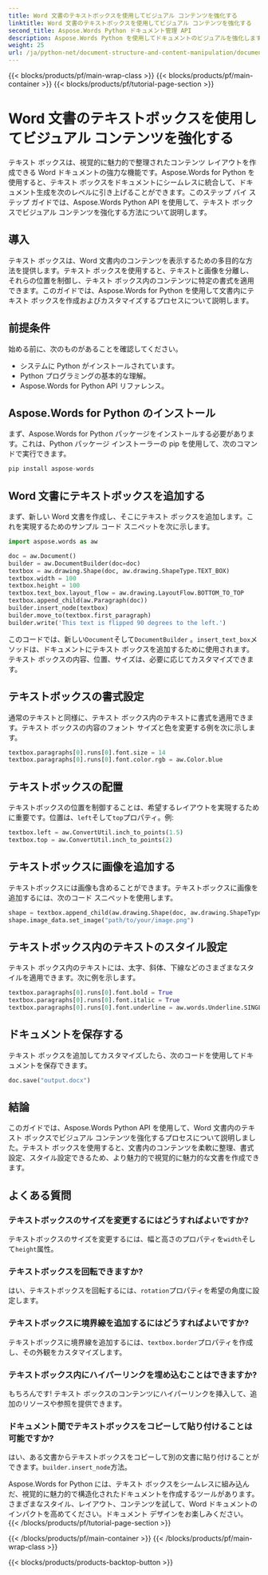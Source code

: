 ```yaml
---
title: Word 文書のテキストボックスを使用してビジュアル コンテンツを強化する
linktitle: Word 文書のテキストボックスを使用してビジュアル コンテンツを強化する
second_title: Aspose.Words Python ドキュメント管理 API
description: Aspose.Words Python を使用してドキュメントのビジュアルを強化します。Word ドキュメントでテキスト ボックスを作成し、カスタマイズする方法をステップ バイ ステップで学習します。魅力的なドキュメントのコンテンツ レイアウト、書式設定、スタイルを強化します。
weight: 25
url: /ja/python-net/document-structure-and-content-manipulation/document-textboxes/
---
```


{{< blocks/products/pf/main-wrap-class >}}
{{< blocks/products/pf/main-container >}}
{{< blocks/products/pf/tutorial-page-section >}}

# Word 文書のテキストボックスを使用してビジュアル コンテンツを強化する


テキスト ボックスは、視覚的に魅力的で整理されたコンテンツ レイアウトを作成できる Word ドキュメントの強力な機能です。Aspose.Words for Python を使用すると、テキスト ボックスをドキュメントにシームレスに統合して、ドキュメント生成を次のレベルに引き上げることができます。このステップ バイ ステップ ガイドでは、Aspose.Words Python API を使用して、テキスト ボックスでビジュアル コンテンツを強化する方法について説明します。

## 導入

テキスト ボックスは、Word 文書内のコンテンツを表示するための多目的な方法を提供します。テキスト ボックスを使用すると、テキストと画像を分離し、それらの位置を制御し、テキスト ボックス内のコンテンツに特定の書式を適用できます。このガイドでは、Aspose.Words for Python を使用して文書内にテキスト ボックスを作成およびカスタマイズするプロセスについて説明します。

## 前提条件

始める前に、次のものがあることを確認してください。

- システムに Python がインストールされています。
- Python プログラミングの基本的な理解。
- Aspose.Words for Python API リファレンス。

## Aspose.Words for Python のインストール

まず、Aspose.Words for Python パッケージをインストールする必要があります。これは、Python パッケージ インストーラーの pip を使用して、次のコマンドで実行できます。

```python
pip install aspose-words
```

## Word 文書にテキストボックスを追加する

まず、新しい Word 文書を作成し、そこにテキスト ボックスを追加します。これを実現するためのサンプル コード スニペットを次に示します。

```python
import aspose.words as aw

doc = aw.Document()
builder = aw.DocumentBuilder(doc=doc)
textbox = aw.drawing.Shape(doc, aw.drawing.ShapeType.TEXT_BOX)
textbox.width = 100
textbox.height = 100
textbox.text_box.layout_flow = aw.drawing.LayoutFlow.BOTTOM_TO_TOP
textbox.append_child(aw.Paragraph(doc))
builder.insert_node(textbox)
builder.move_to(textbox.first_paragraph)
builder.write('This text is flipped 90 degrees to the left.')
```

このコードでは、新しい`Document`そして`DocumentBuilder` 。`insert_text_box`メソッドは、ドキュメントにテキスト ボックスを追加するために使用されます。テキスト ボックスの内容、位置、サイズは、必要に応じてカスタマイズできます。

## テキストボックスの書式設定

通常のテキストと同様に、テキスト ボックス内のテキストに書式を適用できます。テキスト ボックスの内容のフォント サイズと色を変更する例を次に示します。

```python
textbox.paragraphs[0].runs[0].font.size = 14
textbox.paragraphs[0].runs[0].font.color.rgb = aw.Color.blue
```

## テキストボックスの配置

テキストボックスの位置を制御することは、希望するレイアウトを実現するために重要です。位置は、`left`そして`top`プロパティ。例:

```python
textbox.left = aw.ConvertUtil.inch_to_points(1.5)
textbox.top = aw.ConvertUtil.inch_to_points(2)
```

## テキストボックスに画像を追加する

テキストボックスには画像も含めることができます。テキストボックスに画像を追加するには、次のコード スニペットを使用します。

```python
shape = textbox.append_child(aw.drawing.Shape(doc, aw.drawing.ShapeType.IMAGE))
shape.image_data.set_image("path/to/your/image.png")
```

## テキストボックス内のテキストのスタイル設定

テキスト ボックス内のテキストには、太字、斜体、下線などのさまざまなスタイルを適用できます。次に例を示します。

```python
textbox.paragraphs[0].runs[0].font.bold = True
textbox.paragraphs[0].runs[0].font.italic = True
textbox.paragraphs[0].runs[0].font.underline = aw.words.Underline.SINGLE
```

## ドキュメントを保存する

テキスト ボックスを追加してカスタマイズしたら、次のコードを使用してドキュメントを保存できます。

```python
doc.save("output.docx")
```

## 結論

このガイドでは、Aspose.Words Python API を使用して、Word 文書内のテキスト ボックスでビジュアル コンテンツを強化するプロセスについて説明しました。テキスト ボックスを使用すると、文書内のコンテンツを柔軟に整理、書式設定、スタイル設定できるため、より魅力的で視覚的に魅力的な文書を作成できます。

## よくある質問

### テキストボックスのサイズを変更するにはどうすればよいですか?

テキストボックスのサイズを変更するには、幅と高さのプロパティを`width`そして`height`属性。

### テキストボックスを回転できますか?

はい、テキストボックスを回転するには、`rotation`プロパティを希望の角度に設定します。

### テキストボックスに境界線を追加するにはどうすればよいですか?

テキストボックスに境界線を追加するには、`textbox.border`プロパティを作成し、その外観をカスタマイズします。

### テキストボックス内にハイパーリンクを埋め込むことはできますか?

もちろんです! テキスト ボックスのコンテンツにハイパーリンクを挿入して、追加のリソースや参照を提供できます。

### ドキュメント間でテキストボックスをコピーして貼り付けることは可能ですか?

はい、ある文書からテキストボックスをコピーして別の文書に貼り付けることができます。`builder.insert_node`方法。

Aspose.Words for Python には、テキスト ボックスをシームレスに組み込んだ、視覚的に魅力的で構造化されたドキュメントを作成するツールがあります。さまざまなスタイル、レイアウト、コンテンツを試して、Word ドキュメントのインパクトを高めてください。ドキュメント デザインをお楽しみください。
{{< /blocks/products/pf/tutorial-page-section >}}

{{< /blocks/products/pf/main-container >}}
{{< /blocks/products/pf/main-wrap-class >}}

{{< blocks/products/products-backtop-button >}}
